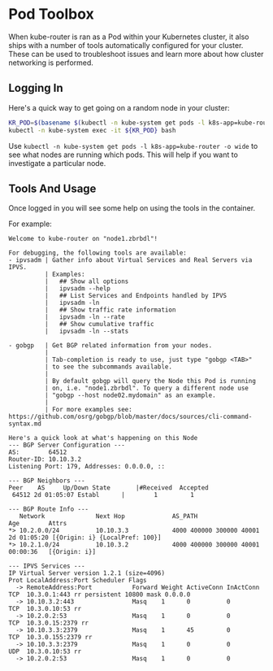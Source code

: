 # Pod Toolbox

When kube-router is ran as a Pod within your Kubernetes cluster, it also ships
with a number of tools automatically configured for your cluster.  These can be
used to troubleshoot issues and learn more about how cluster networking is
performed.

## Logging In

Here's a quick way to get going on a random node in your cluster:

```sh
KR_POD=$(basename $(kubectl -n kube-system get pods -l k8s-app=kube-router --output name|head -n1))
kubectl -n kube-system exec -it ${KR_POD} bash
```

Use `kubectl -n kube-system get pods -l k8s-app=kube-router -o wide` to see what
nodes are running which pods. This will help if you want to investigate a
particular node.

## Tools And Usage

Once logged in you will see some help on using the tools in the container.

For example:

```console
Welcome to kube-router on "node1.zbrbdl"!

For debugging, the following tools are available:
- ipvsadm | Gather info about Virtual Services and Real Servers via IPVS.
          | Examples:
          |   ## Show all options
          |   ipvsadm --help
          |   ## List Services and Endpoints handled by IPVS
          |   ipvsadm -ln
          |   ## Show traffic rate information
          |   ipvsadm -ln --rate
          |   ## Show cumulative traffic
          |   ipvsadm -ln --stats

- gobgp   | Get BGP related information from your nodes.
          |
          | Tab-completion is ready to use, just type "gobgp <TAB>"
          | to see the subcommands available.
          |
          | By default gobgp will query the Node this Pod is running
          | on, i.e. "node1.zbrbdl". To query a different node use
          | "gobgp --host node02.mydomain" as an example.
          |
          | For more examples see: https://github.com/osrg/gobgp/blob/master/docs/sources/cli-command-syntax.md

Here's a quick look at what's happening on this Node
--- BGP Server Configuration ---
AS:        64512
Router-ID: 10.10.3.2
Listening Port: 179, Addresses: 0.0.0.0, ::

--- BGP Neighbors ---
Peer    AS     Up/Down State       |#Received  Accepted
 64512 2d 01:05:07 Establ      |        1         1

--- BGP Route Info ---
   Network              Next Hop             AS_PATH                  Age        Attrs
*> 10.2.0.0/24          10.10.3.3            4000 400000 300000 40001 2d 01:05:20 [{Origin: i} {LocalPref: 100}]
*> 10.2.1.0/24          10.10.3.2            4000 400000 300000 40001 00:00:36   [{Origin: i}]

--- IPVS Services ---
IP Virtual Server version 1.2.1 (size=4096)
Prot LocalAddress:Port Scheduler Flags
  -> RemoteAddress:Port           Forward Weight ActiveConn InActConn
TCP  10.3.0.1:443 rr persistent 10800 mask 0.0.0.0
  -> 10.10.3.2:443                Masq    1      0          0
TCP  10.3.0.10:53 rr
  -> 10.2.0.2:53                  Masq    1      0          0
TCP  10.3.0.15:2379 rr
  -> 10.10.3.3:2379               Masq    1      45         0
TCP  10.3.0.155:2379 rr
  -> 10.10.3.3:2379               Masq    1      0          0
UDP  10.3.0.10:53 rr
  -> 10.2.0.2:53                  Masq    1      0          0
```
